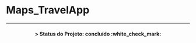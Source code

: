 # Maps_TravelApp

-----

<h4 align="center"> 
	> Status do Projeto: concluído :white_check_mark:

<!-- 	🚧  Projeto MapsTravelApp 🚀 Em construção...  🚧 -->
</h4>


